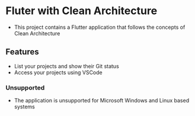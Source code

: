 # Fluter with Clean Architecture

- This project contains a Flutter application that follows the concepts of Clean Architecture

## Features
- List your projects and show their Git status
- Access your projects using VSCode

### Unsupported
- The application is unsupported for Microsoft Windows and Linux based systems